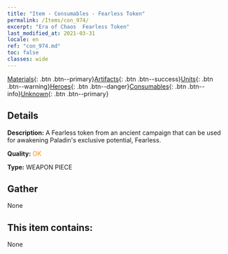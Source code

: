 ```yaml
---
title: "Item - Consumables - Fearless Token"
permalink: /Items/con_974/
excerpt: "Era of Chaos  Fearless Token"
last_modified_at: 2021-03-31
locale: en
ref: "con_974.md"
toc: false
classes: wide
---
```

 [Materials](/Items/){: .btn .btn--primary}[Artifacts](/Items/Artifacts/){: .btn .btn--success}[Units](/Items/Units/){: .btn .btn--warning}[Heroes](/Items/Heroes/){: .btn .btn--danger}[Consumables](/Items/Consumables/){: .btn .btn--info}[Unknown](/Items/Unknown/){: .btn .btn--primary}

## Details
 **Description:** A Fearless token from an ancient campaign that can be used for awakening Paladin's exclusive potential, Fearless.

 **Quality:** <span style="color: #FF8C00">OK</span>

 **Type:** WEAPON PIECE

## Gather

  None

## This item contains:

  None

